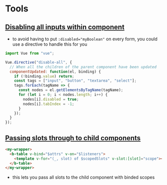 # Tools

## [Disabling all inputs within component](https://stackoverflow.com/questions/55905055/vue-need-to-disable-all-inputs-on-page)
- to avoid having to put `:disabled="myBoolean"` on every form, you could use a directive to handle this for you
```js
import Vue from "vue";

Vue.directive("disable-all", {
  // When all the children of the parent component have been updated
  componentUpdated: function(el, binding) {
    if (!binding.value) return;
    const tags = ["input", "button", "textarea", "select"];
    tags.forEach(tagName => {
      const nodes = el.getElementsByTagName(tagName);
      for (let i = 0; i < nodes.length; i++) {
        nodes[i].disabled = true;
        nodes[i].tabIndex = -1;
      }
    });
  }
});
```

## [Passing slots through to child components](https://stackoverflow.com/questions/50891858/vue-how-to-pass-down-slots-inside-wrapper-component)
```html
<my-wrapper>
  <b-table v-bind="$attrs" v-on="$listeners">
    <template v-for="(_, slot) of $scopedSlots" v-slot:[slot]="scope"><slot :name="slot" v-bind="scope" /></template>
  </b-table>
</my-wrapper>
```
- this lets you pass all slots to the child component with binded scopes